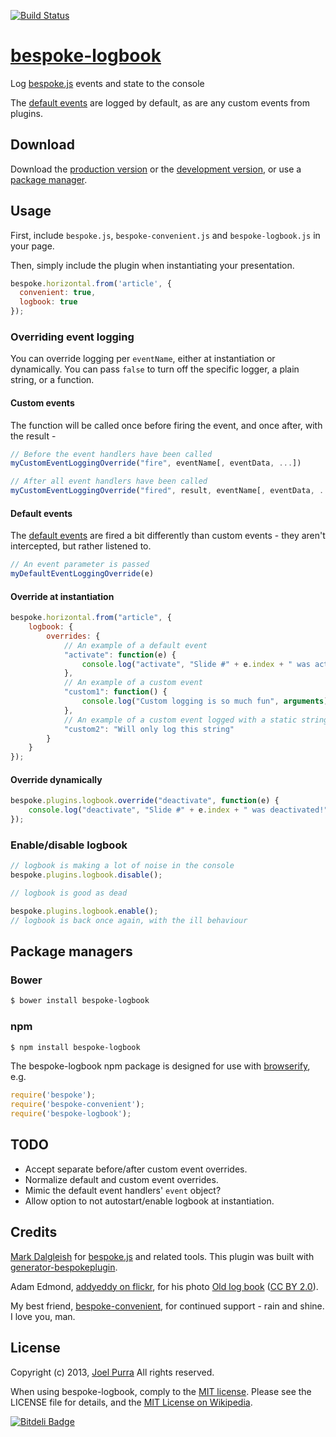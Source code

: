 [![Build Status](https://secure.travis-ci.org/joelpurra/bespoke-logbook.png?branch=master)](https://travis-ci.org/joelpurra/bespoke-logbook)

# [bespoke-logbook](https://github.com/joelpurra/bespoke-logbook)

Log [bespoke.js][bespoke.js] events and state to the console

The [default events][default-events] are logged by default, as are any custom events from plugins.



## Download

Download the [production version][min] or the [development version][max], or use a [package manager](#package-managers).

[min]: https://raw.github.com/joelpurra/bespoke-logbook/master/dist/bespoke-logbook.min.js
[max]: https://raw.github.com/joelpurra/bespoke-logbook/master/dist/bespoke-logbook.js



## Usage

First, include `bespoke.js`, `bespoke-convenient.js` and `bespoke-logbook.js` in your page.

Then, simply include the plugin when instantiating your presentation.

```js
bespoke.horizontal.from('article', {
  convenient: true,
  logbook: true
});
```

### Overriding event logging

You can override logging per `eventName`, either at instantiation or dynamically. You can pass `false` to turn off the specific logger, a plain string, or a function.


#### Custom events

The function will be called once before firing the event, and once after, with the result - 

```js
// Before the event handlers have been called
myCustomEventLoggingOverride("fire", eventName[, eventData, ...])

// After all event handlers have been called
myCustomEventLoggingOverride("fired", result, eventName[, eventData, ...])
```

#### Default events

The [default events][default-events] are fired a bit differently than custom events - they aren't intercepted, but rather listened to.

```js
// An event parameter is passed
myDefaultEventLoggingOverride(e)
```

#### Override at instantiation

```js
bespoke.horizontal.from("article", {
    logbook: {
        overrides: {
            // An example of a default event
            "activate": function(e) {
                console.log("activate", "Slide #" + e.index + " was activated!", e.slide);
            },
            // An example of a custom event
            "custom1": function() {
                console.log("Custom logging is so much fun", arguments)
            },
            // An example of a custom event logged with a static string
            "custom2": "Will only log this string"
        }
    }
});
```

#### Override dynamically

```js
bespoke.plugins.logbook.override("deactivate", function(e) {
    console.log("deactivate", "Slide #" + e.index + " was deactivated!", e.slide);
});
```

### Enable/disable logbook

```js
// logbook is making a lot of noise in the console
bespoke.plugins.logbook.disable();

// logbook is good as dead

bespoke.plugins.logbook.enable();
// logbook is back once again, with the ill behaviour
```


## Package managers

### Bower

```bash
$ bower install bespoke-logbook
```

### npm

```bash
$ npm install bespoke-logbook
```

The bespoke-logbook npm package is designed for use with [browserify](http://browserify.org/), e.g.

```js
require('bespoke');
require('bespoke-convenient');
require('bespoke-logbook');
```



## TODO

- Accept separate before/after custom event overrides.
- Normalize default and custom event overrides.
- Mimic the default event handlers' `event` object?
- Allow option to not autostart/enable logbook at instantiation.


## Credits

[Mark Dalgleish](http://markdalgleish.com/) for [bespoke.js][bespoke.js] and related tools. This plugin was built with [generator-bespokeplugin](https://github.com/markdalgleish/generator-bespokeplugin).

Adam Edmond, [addyeddy on flickr](https://secure.flickr.com/photos/addyeddy/), for his photo [Old log book](https://secure.flickr.com/photos/addyeddy/3430320766/) ([CC BY 2.0](https://creativecommons.org/licenses/by/2.0/)).

My best friend, [bespoke-convenient](https://github.com/joelpurra/bespoke-convenient), for continued support - rain and shine. I love you, man.


## License

Copyright (c) 2013, [Joel Purra](http://joelpurra.com/) All rights reserved.

When using bespoke-logbook, comply to the [MIT license](http://joelpurra.mit-license.org/2013). Please see the LICENSE file for details, and the [MIT License on Wikipedia](http://en.wikipedia.org/wiki/MIT_License).

[bespoke.js]: https://github.com/markdalgleish/bespoke.js
[default-events]: https://github.com/markdalgleish/bespoke.js#events


[![Bitdeli Badge](https://d2weczhvl823v0.cloudfront.net/joelpurra/bespoke-logbook/trend.png)](https://bitdeli.com/free "Bitdeli Badge")

